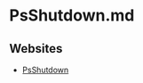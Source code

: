 # PsShutdown.md

## Websites

* [PsShutdown](https://learn.microsoft.com/en-us/sysinternals/downloads/psshutdown)
